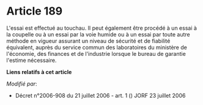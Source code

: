 # Article 189

L'essai est effectué au touchau. Il peut également être procédé à un essai à la coupelle ou à un essai par la voie humide ou
à un essai par toute autre méthode en vigueur assurant un niveau de sécurité et de fiabilité équivalent, auprès du service
commun des laboratoires du ministère de l'économie, des finances et de l'industrie lorsque le bureau de garantie l'estime
nécessaire.

**Liens relatifs à cet article**

_Modifié par_:

  - Décret n°2006-908 du 21 juillet 2006 - art. 1 () JORF 23 juillet 2006
